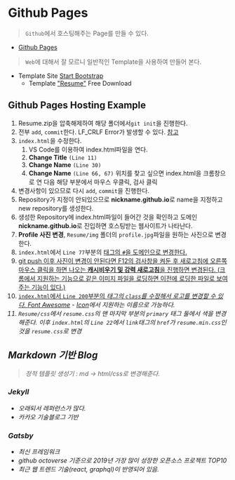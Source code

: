 # Github Pages

> `Github`에서 호스팅해주는 Page를 만들 수 있다.

* [Github Pages](https://pages.github.com/)

> `Web`에 대해서 잘 모르니 일반적인 Template을 사용하여 만들어 본다.

* Template Site [Start Bootstrap](https://startbootstrap.com/) 
  * Template ["Resume"](https://startbootstrap.com/themes/resume/) Free Download

## Github Pages Hosting Example

1. Resume.zip을 압축해제하여 해당 폴더에서`git init`을 진행한다.
2. 전부 `add`, `commit`한다. LF_CRLF Error가 발생할 수 있다. [참고](./LF_CRLF_Error.md)
3. `index.html`을 수정한다.
   1. VS Code를 이용하여 index.html파일을 연다.
   2. **Change Title** `(Line 11)`
   3. **Change Name** `(Line 30)`
   4. **Change Name** `(Line 66, 67)`
      위치를 찾고 싶으면 index.html을 크롬창으로 연 다음 해당 부분에서 마우스 우클릭, 검사 클릭
4. 변경사항이 있으므로 다시 `add`, `commit`을 진행한다.
5. Repository가 지정이 안되있으므로 **nickname.github.io**로 name을 지정하고 new repository를 생성한다.
6. 생성한 Repository에 index.html파일이 들어간 것을 확인하고 도메인 **nickname.github.io**로 진입하면 호스팅받는 웹사이트가 나타난다.
7. **Profile 사진 변경**, `Resume/img` 폴더의 `profile.jpg`파일을 원하는 사진으로 변경한다.
8. `index.html`에서 `Line 77`부분의 <a href>태그의 `#`을 도메인으로 변경한다.
9. git push 이후 사진이 변경이 안된다면 F12의 검사창을 켜둔 후 새로고침에 오른쪽 마우스 클릭을 하면 나오는 **캐시비우기 및 강력 새로고침**을 진행하면 변경된다. (크롬에서 지원하는 기능으로 같은 이미지 파일을 로딩하면 이전에 로딩한 파일로 보여주는 기능이 있다.)
10. `index.html`에서 `Line 200`부분의 <i>태그의 `class`를 수정해서 로고를 변경할 수 있다.
    [Font Awesome](https://fontawesome.com/) - [Icon](https://fontawesome.com/icons)에서 지원하는 이름으로 가능하다.
11. `Resume/css`에서 `resume.css`의 맨 마지막 부분의 `primary` 태그 둘에서 색을 변경해준다.
    이후 `index.html`의 `Line 22`에서 `link`태그의 `href`가 `resume.min.css`인 것을 `resume.css`로 변경

## Markdown 기반 Blog

> 정적 템플릿 생성기 : md -> html/css로 변경해준다.

### Jekyll

* 오래되서 레퍼런스가 많다.
* 카카오 기술블로그 기반

### Gatsby

* 최신 프레임워크
* github octoverse 기준으로 2019년 가장 많이 성장한 오픈소스 프로젝트 TOP10
* 최근 웹 트렌드 기술(react, graphql)이 반영되어 있음.

